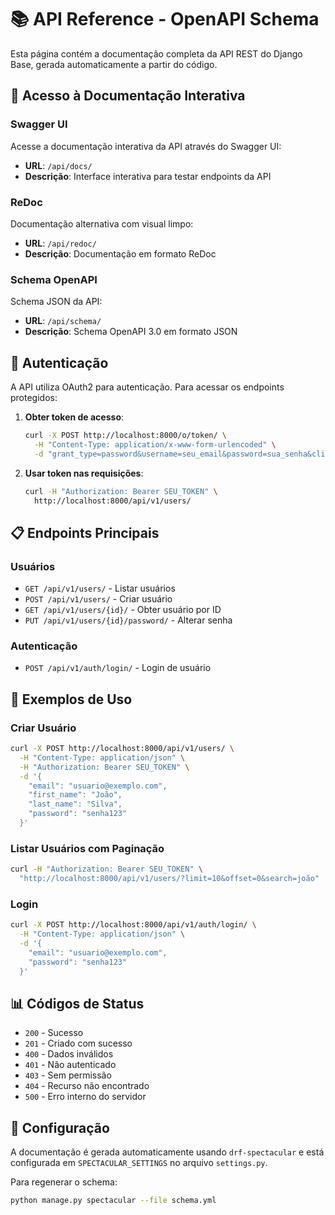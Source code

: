 # 📚 API Reference - OpenAPI Schema

Esta página contém a documentação completa da API REST do Django Base, gerada automaticamente a partir do código.

## 🔗 Acesso à Documentação Interativa

### Swagger UI

Acesse a documentação interativa da API através do Swagger UI:

-   **URL**: `/api/docs/`
-   **Descrição**: Interface interativa para testar endpoints da API

### ReDoc

Documentação alternativa com visual limpo:

-   **URL**: `/api/redoc/`
-   **Descrição**: Documentação em formato ReDoc

### Schema OpenAPI

Schema JSON da API:

-   **URL**: `/api/schema/`
-   **Descrição**: Schema OpenAPI 3.0 em formato JSON

## 🔐 Autenticação

A API utiliza OAuth2 para autenticação. Para acessar os endpoints protegidos:

1. **Obter token de acesso**:

    ```bash
    curl -X POST http://localhost:8000/o/token/ \
      -H "Content-Type: application/x-www-form-urlencoded" \
      -d "grant_type=password&username=seu_email&password=sua_senha&client_id=seu_client_id&client_secret=seu_client_secret"
    ```

2. **Usar token nas requisições**:
    ```bash
    curl -H "Authorization: Bearer SEU_TOKEN" \
      http://localhost:8000/api/v1/users/
    ```

## 📋 Endpoints Principais

### Usuários

-   `GET /api/v1/users/` - Listar usuários
-   `POST /api/v1/users/` - Criar usuário
-   `GET /api/v1/users/{id}/` - Obter usuário por ID
-   `PUT /api/v1/users/{id}/password/` - Alterar senha

### Autenticação

-   `POST /api/v1/auth/login/` - Login de usuário

## 🎯 Exemplos de Uso

### Criar Usuário

```bash
curl -X POST http://localhost:8000/api/v1/users/ \
  -H "Content-Type: application/json" \
  -H "Authorization: Bearer SEU_TOKEN" \
  -d '{
    "email": "usuario@exemplo.com",
    "first_name": "João",
    "last_name": "Silva",
    "password": "senha123"
  }'
```

### Listar Usuários com Paginação

```bash
curl -H "Authorization: Bearer SEU_TOKEN" \
  "http://localhost:8000/api/v1/users/?limit=10&offset=0&search=joão"
```

### Login

```bash
curl -X POST http://localhost:8000/api/v1/auth/login/ \
  -H "Content-Type: application/json" \
  -d '{
    "email": "usuario@exemplo.com",
    "password": "senha123"
  }'
```

## 📊 Códigos de Status

-   `200` - Sucesso
-   `201` - Criado com sucesso
-   `400` - Dados inválidos
-   `401` - Não autenticado
-   `403` - Sem permissão
-   `404` - Recurso não encontrado
-   `500` - Erro interno do servidor

## 🔧 Configuração

A documentação é gerada automaticamente usando `drf-spectacular` e está configurada em `SPECTACULAR_SETTINGS` no arquivo `settings.py`.

Para regenerar o schema:

```bash
python manage.py spectacular --file schema.yml
```
